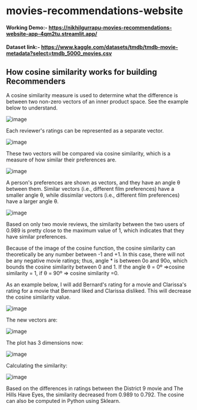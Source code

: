 # movies-recommendations-website

#### Working Demo:- https://nikhilgurrapu-movies-recommendations-website-app-4qm2tu.streamlit.app/
#### Dataset link:- https://www.kaggle.com/datasets/tmdb/tmdb-movie-metadata?select=tmdb_5000_movies.csv


## How cosine similarity works for building Recommenders
A cosine similarity measure is used to determine what the difference is between two non-zero vectors of an inner product space. See the example below to understand.

![image](https://user-images.githubusercontent.com/96330046/162226114-8f4f7a6c-528b-494a-9ec7-40ddf2523894.png)

Each reviewer's ratings can be represented as a separate vector.

![image](https://user-images.githubusercontent.com/96330046/162226350-04c1149d-30c2-47a3-8294-ca71f3b86103.png)

These two vectors will be compared via cosine similarity, which is a measure of how similar their preferences are.

![image](https://user-images.githubusercontent.com/96330046/162226461-72088b63-ebab-4106-a28f-d30d6056f899.png)

A person's preferences are shown as vectors, and they have an angle θ between them. Similar vectors (i.e., different film preferences) have a smaller angle θ, while dissimilar vectors (i.e., different film preferences) have a larger angle θ.

![image](https://user-images.githubusercontent.com/96330046/162227061-80958aa7-6f46-42a7-8d4b-2dd6a30d0a57.png)

Based on only two movie reviews, the similarity between the two users of 0.989 is pretty close to the maximum value of 1, which indicates that they have similar preferences.

Because of the image of the cosine function, the cosine similarity can theoretically be any number between -1 and +1. In this case, there will not be any negative movie ratings; thus, angle * is between 0o and 90o, which bounds the cosine similarity between 0 and 1. If the angle θ = 0º =>cosine similarity = 1, if θ = 90º => cosine similarity =0.

As an example below, I will add Bernard's rating for a movie and Clarissa's rating for a movie that Bernard liked and Clarissa disliked. This will decrease the cosine similarity value.

![image](https://user-images.githubusercontent.com/96330046/162228285-a7150cb1-468b-4d83-a1aa-54649a2e3210.png)

The new vectors are:

![image](https://user-images.githubusercontent.com/96330046/162228406-1495d42c-6e0b-407c-af0f-b8be4531dbee.png)

The plot has 3 dimensions now:

![image](https://user-images.githubusercontent.com/96330046/162228469-07065804-0def-4dea-ade1-d24c85646281.png)

Calculating the similarity:

![image](https://user-images.githubusercontent.com/96330046/162228517-2a00448b-2e0f-4362-bc80-9baa669d12a2.png)

Based on the differences in ratings between the District 9 movie and The Hills Have Eyes, the similarity decreased from 0.989 to 0.792. The cosine can also be computed in Python using Sklearn.


